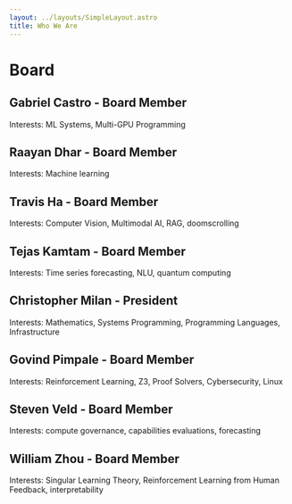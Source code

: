 ```yaml
---
layout: ../layouts/SimpleLayout.astro
title: Who We Are
---
```


# Board

## Gabriel Castro - Board Member

Interests: ML Systems, Multi-GPU Programming

## Raayan Dhar - Board Member

Interests: Machine learning

## Travis Ha - Board Member

Interests: Computer Vision, Multimodal AI, RAG, doomscrolling

## Tejas Kamtam - Board Member

Interests: Time series forecasting, NLU, quantum computing

## Christopher Milan - President

Interests: Mathematics, Systems Programming, Programming Languages, Infrastructure

## Govind Pimpale - Board Member

Interests: Reinforcement Learning, Z3, Proof Solvers, Cybersecurity, Linux

## Steven Veld - Board Member

Interests: compute governance, capabilities evaluations, forecasting

## William Zhou - Board Member

Interests: Singular Learning Theory, Reinforcement Learning from Human Feedback, interpretability
